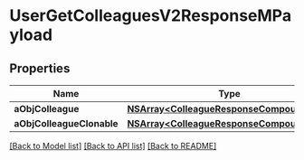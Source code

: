 # UserGetColleaguesV2ResponseMPayload

## Properties
Name | Type | Description | Notes
------------ | ------------- | ------------- | -------------
**aObjColleague** | [**NSArray&lt;ColleagueResponseCompoundV2&gt;***](ColleagueResponseCompoundV2.md) |  | 
**aObjColleagueClonable** | [**NSArray&lt;ColleagueResponseCompoundV2&gt;***](ColleagueResponseCompoundV2.md) |  | 

[[Back to Model list]](../README.md#documentation-for-models) [[Back to API list]](../README.md#documentation-for-api-endpoints) [[Back to README]](../README.md)



